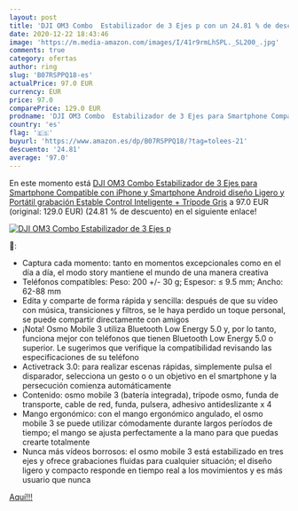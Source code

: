 ```yaml
---
layout: post
title: 'DJI OM3 Combo  Estabilizador de 3 Ejes p con un 24.81 % de descuento'
date: 2020-12-22 18:43:46
image: 'https://m.media-amazon.com/images/I/41r9rmLhSPL._SL200_.jpg'
comments: true
category: ofertas
author: ring
slug: 'B07RSPPQ18-es'
actualPrice: 97.0 EUR
currency: EUR
price: 97.0
comparePrice: 129.0 EUR
prodname: 'DJI OM3 Combo  Estabilizador de 3 Ejes para Smartphone Compatible con iPhone y Smartphone  Android  diseño Ligero y Portátil  grabación Estable  Control Inteligente + Trípode  Gris'
country: 'es'
flag: '🇪🇸'
buyurl: 'https://www.amazon.es/dp/B07RSPPQ18/?tag=tolees-21'
descuento: '24.81'
average: '97.0'
---
```


En este momento está [DJI OM3 Combo  Estabilizador de 3 Ejes para Smartphone Compatible con iPhone y Smartphone  Android  diseño Ligero y Portátil  grabación Estable  Control Inteligente + Trípode  Gris](https://www.amazon.es/dp/B07RSPPQ18/?tag=tolees-21) a 97.0 EUR (original: 129.0 EUR) (24.81 %  de descuento) en el siguiente enlace!

[![DJI OM3 Combo  Estabilizador de 3 Ejes p](https://m.media-amazon.com/images/I/41r9rmLhSPL._SL200_.jpg)](https://www.amazon.es/dp/B07RSPPQ18/?tag=tolees-21)

🔎:

- Captura cada momento: tanto en momentos excepcionales como en el día a día, el modo story mantiene el mundo de una manera creativa
- Teléfonos compatibles: Peso: 200 +/- 30 g; Espesor: ≤ 9.5 mm; Ancho: 62-88 mm
- Edita y comparte de forma rápida y sencilla: después de que su vídeo con música, transiciones y filtros, se le haya perdido un toque personal, se puede compartir directamente con amigos
- ¡Nota! Osmo Mobile 3 utiliza Bluetooth Low Energy 5.0 y, por lo tanto, funciona mejor con teléfonos que tienen Bluetooth Low Energy 5.0 o superior. Le sugerimos que verifique la compatibilidad revisando las especificaciones de su teléfono
- Activetrack 3.0: para realizar escenas rápidas, simplemente pulsa el disparador, selecciona un gesto o o un objetivo en el smartphone y la persecución comienza automáticamente
- Contenido: osmo mobile 3 (batería integrada), trípode osmo, funda de transporte, cable de red, funda, pulsera, adhesivo antideslizante x 4
- Mango ergonómico: con el mango ergonómico angulado, el osmo mobile 3 se puede utilizar cómodamente durante largos períodos de tiempo; el mango se ajusta perfectamente a la mano para que puedas crearte totalmente
- Nunca más vídeos borrosos: el osmo mobile 3 está estabilizado en tres ejes y ofrece grabaciones fluidas para cualquier situación; el diseño ligero y compacto responde en tiempo real a los movimientos y es más usuario que nunca

[Aquí!!!](https://www.amazon.es/dp/B07RSPPQ18/?tag=tolees-21)
